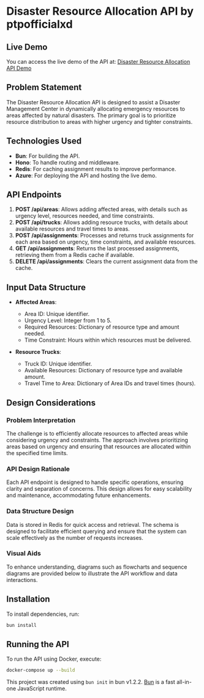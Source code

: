 # Disaster Resource Allocation API by ptpofficialxd

## Live Demo
You can access the live demo of the API at: [Disaster Resource Allocation API Demo](https://ptpofficialxd.azurewebsites.net/)

## Problem Statement
The Disaster Resource Allocation API is designed to assist a Disaster Management Center in dynamically allocating emergency resources to areas affected by natural disasters. The primary goal is to prioritize resource distribution to areas with higher urgency and tighter constraints.

## Technologies Used
- **Bun**: For building the API.
- **Hono**: To handle routing and middleware.
- **Redis**: For caching assignment results to improve performance.
- **Azure**: For deploying the API and hosting the live demo.

## API Endpoints
1. **POST /api/areas**: Allows adding affected areas, with details such as urgency level, resources 
needed, and time constraints. 
2. **POST /api/trucks**: Allows adding resource trucks, with details about available resources and 
travel times to areas. 
3. **POST /api/assignments**: Processes and returns truck assignments for each area based on 
urgency, time constraints, and available resources.
4. **GET /api/assignments**: Returns the last processed assignments, retrieving them from a Redis 
cache if available.
5. **DELETE /api/assignments**: Clears the current assignment data from the cache.

## Input Data Structure
- **Affected Areas**:
  - Area ID: Unique identifier.
  - Urgency Level: Integer from 1 to 5.
  - Required Resources: Dictionary of resource type and amount needed.
  - Time Constraint: Hours within which resources must be delivered.
  
- **Resource Trucks**:
  - Truck ID: Unique identifier.
  - Available Resources: Dictionary of resource type and available amount.
  - Travel Time to Area: Dictionary of Area IDs and travel times (hours).

## Design Considerations
### Problem Interpretation
The challenge is to efficiently allocate resources to affected areas while considering urgency and constraints. The approach involves prioritizing areas based on urgency and ensuring that resources are allocated within the specified time limits.

### API Design Rationale
Each API endpoint is designed to handle specific operations, ensuring clarity and separation of concerns. This design allows for easy scalability and maintenance, accommodating future enhancements.

### Data Structure Design
Data is stored in Redis for quick access and retrieval. The schema is designed to facilitate efficient querying and ensure that the system can scale effectively as the number of requests increases.

### Visual Aids
To enhance understanding, diagrams such as flowcharts and sequence diagrams are provided below to illustrate the API workflow and data interactions.

## Installation
To install dependencies, run:
```bash
bun install
```

## Running the API
To run the API using Docker, execute:
```bash
docker-compose up --build
```

This project was created using `bun init` in bun v1.2.2. [Bun](https://bun.sh) is a fast all-in-one JavaScript runtime.